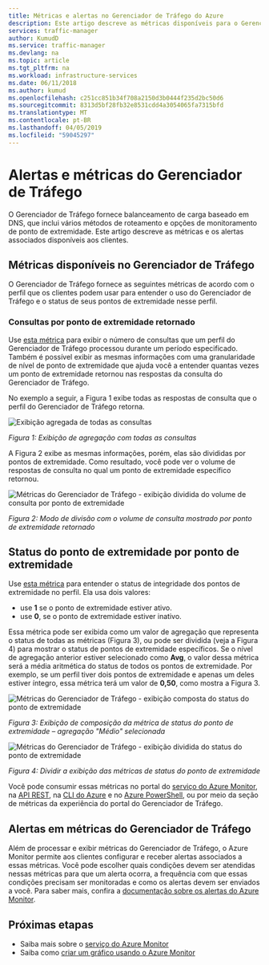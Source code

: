 ```yaml
---
title: Métricas e alertas no Gerenciador de Tráfego do Azure
description: Este artigo descreve as métricas disponíveis para o Gerenciador de Tráfego do Azure.
services: traffic-manager
author: KumudD
ms.service: traffic-manager
ms.devlang: na
ms.topic: article
ms.tgt_pltfrm: na
ms.workload: infrastructure-services
ms.date: 06/11/2018
ms.author: kumud
ms.openlocfilehash: c251cc851b34f708a2150d3b0444f235d2bc50d6
ms.sourcegitcommit: 8313d5bf28fb32e8531cdd4a3054065fa7315bfd
ms.translationtype: MT
ms.contentlocale: pt-BR
ms.lasthandoff: 04/05/2019
ms.locfileid: "59045297"
---
```

# <a name="traffic-manager-metrics-and-alerts"></a>Alertas e métricas do Gerenciador de Tráfego

O Gerenciador de Tráfego fornece balanceamento de carga baseado em DNS, que inclui vários métodos de roteamento e opções de monitoramento de ponto de extremidade. Este artigo descreve as métricas e os alertas associados disponíveis aos clientes. 

## <a name="metrics-available-in-traffic-manager"></a>Métricas disponíveis no Gerenciador de Tráfego 

O Gerenciador de Tráfego fornece as seguintes métricas de acordo com o perfil que os clientes podem usar para entender o uso do Gerenciador de Tráfego e o status de seus pontos de extremidade nesse perfil.  

### <a name="queries-by-endpoint-returned"></a>Consultas por ponto de extremidade retornado
Use [esta métrica](../azure-monitor/platform/metrics-supported.md) para exibir o número de consultas que um perfil do Gerenciador de Tráfego processou durante um período especificado. Também é possível exibir as mesmas informações com uma granularidade de nível de ponto de extremidade que ajuda você a entender quantas vezes um ponto de extremidade retornou nas respostas da consulta do Gerenciador de Tráfego.

No exemplo a seguir, a Figura 1 exibe todas as respostas de consulta que o perfil do Gerenciador de Tráfego retorna. 

  
![Exibição agregada de todas as consultas](./media/traffic-manager-metrics-alerts/traffic-manager-metrics-queries-aggregate-view.png)

*Figura 1: Exibição de agregação com todas as consultas*
  
A Figura 2 exibe as mesmas informações, porém, elas são divididas por pontos de extremidade. Como resultado, você pode ver o volume de respostas de consulta no qual um ponto de extremidade específico retornou.

![Métricas do Gerenciador de Tráfego - exibição dividida do volume de consulta por ponto de extremidade](./media/traffic-manager-metrics-alerts/traffic-manager-metrics-query-volume-per-endpoint.png)

*Figura 2: Modo de divisão com o volume de consulta mostrado por ponto de extremidade retornado*

## <a name="endpoint-status-by-endpoint"></a>Status do ponto de extremidade por ponto de extremidade
Use [esta métrica](../azure-monitor/platform/metrics-supported.md#microsoftnetworktrafficmanagerprofiles) para entender o status de integridade dos pontos de extremidade no perfil. Ela usa dois valores:
 - use **1** se o ponto de extremidade estiver ativo.
 - use **0**, se o ponto de extremidade estiver inativo.

Essa métrica pode ser exibida como um valor de agregação que representa o status de todas as métricas (Figura 3), ou pode ser dividida (veja a Figura 4) para mostrar o status de pontos de extremidade específicos. Se o nível de agregação anterior estiver selecionado como **Avg**, o valor dessa métrica será a média aritmética do status de todos os pontos de extremidade. Por exemplo, se um perfil tiver dois pontos de extremidade e apenas um deles estiver íntegro, essa métrica terá um valor de **0,50**, como mostra a Figura 3. 


![Métricas do Gerenciador de Tráfego - exibição composta do status do ponto de extremidade](./media/traffic-manager-metrics-alerts/traffic-manager-metrics-endpoint-status-composite-view.png)

*Figura 3: Exibição de composição da métrica de status do ponto de extremidade – agregação "Médio" selecionada*


![Métricas do Gerenciador de Tráfego - exibição dividida do status do ponto de extremidade](./media/traffic-manager-metrics-alerts/traffic-manager-metrics-endpoint-status-split-view.png)

*Figura 4: Dividir a exibição das métricas de status do ponto de extremidade*

Você pode consumir essas métricas no portal do [serviço do Azure Monitor](../azure-monitor/platform/metrics-supported.md), na [API REST](https://docs.microsoft.com/rest/api/monitor/), na [CLI do Azure](https://docs.microsoft.com/cli/azure/monitor) e no [Azure PowerShell](https://docs.microsoft.com/powershell/module/az.applicationinsights), ou por meio da seção de métricas da experiência do portal do Gerenciador de Tráfego.

## <a name="alerts-on-traffic-manager-metrics"></a>Alertas em métricas do Gerenciador de Tráfego
Além de processar e exibir métricas do Gerenciador de Tráfego, o Azure Monitor permite aos clientes configurar e receber alertas associados a essas métricas. Você pode escolher quais condições devem ser atendidas nessas métricas para que um alerta ocorra, a frequência com que essas condições precisam ser monitoradas e como os alertas devem ser enviados a você. Para saber mais, confira a [documentação sobre os alertas do Azure Monitor](../monitoring-and-diagnostics/monitor-alerts-unified-usage.md).

## <a name="next-steps"></a>Próximas etapas
- Saiba mais sobre o [serviço do Azure Monitor](../azure-monitor/platform/metrics-supported.md)
- Saiba como [criar um gráfico usando o Azure Monitor](../azure-monitor/platform/metrics-charts.md#create-a-new-chart)
